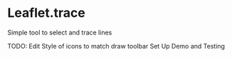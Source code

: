 # Leaflet.trace
 Simple tool to select and trace lines


TODO:
Edit Style of icons to match draw toolbar
Set Up Demo and Testing
